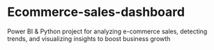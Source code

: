 # Ecommerce-sales-dashboard
Power BI &amp; Python project for analyzing e-commerce sales, detecting trends, and visualizing insights to boost business growth
